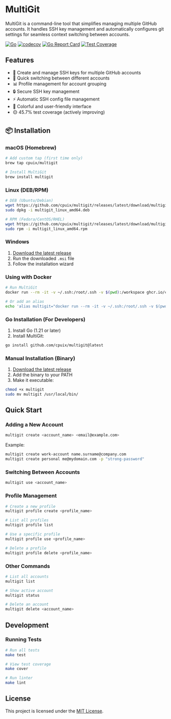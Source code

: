 # MultiGit

MultiGit is a command-line tool that simplifies managing multiple GitHub accounts. It handles SSH key management and automatically configures git settings for seamless context switching between accounts.

[![Go](https://github.com/cpuix/multigit/actions/workflows/test.yml/badge.svg)](https://github.com/cpuix/multigit/actions/workflows/test.yml)
[![codecov](https://codecov.io/gh/cpuix/multigit/graph/badge.svg?token=YOUR-TOKEN)](https://codecov.io/gh/cpuix/multigit)
[![Go Report Card](https://goreportcard.com/badge/github.com/cpuix/multigit)](https://goreportcard.com/report/github.com/cpuix/multigit)
[![Test Coverage](https://img.shields.io/badge/coverage-45.7%25-yellow)](https://github.com/cpuix/multigit/actions)

## Features

- 🚀 Create and manage SSH keys for multiple GitHub accounts
- 🔄 Quick switching between different accounts
- 📊 Profile management for account grouping
- 🔒 Secure SSH key management
- ⚡ Automatic SSH config file management
- 🎨 Colorful and user-friendly interface
- 🟡 45.7% test coverage (actively improving)

## 📦 Installation

### macOS (Homebrew)

```bash
# Add custom tap (first time only)
brew tap cpuix/multigit

# Install MultiGit
brew install multigit
```

### Linux (DEB/RPM)

```bash
# DEB (Ubuntu/Debian)
wget https://github.com/cpuix/multigit/releases/latest/download/multigit_linux_amd64.deb
sudo dpkg -i multigit_linux_amd64.deb

# RPM (Fedora/CentOS/RHEL)
wget https://github.com/cpuix/multigit/releases/latest/download/multigit_linux_amd64.rpm
sudo rpm -i multigit_linux_amd64.rpm
```

### Windows

1. [Download the latest release](https://github.com/cpuix/multigit/releases/latest)
2. Run the downloaded `.msi` file
3. Follow the installation wizard

### Using with Docker

```bash
# Run MultiGit
docker run --rm -it -v ~/.ssh:/root/.ssh -v $(pwd):/workspace ghcr.io/cpuix/multigit:latest

# Or add an alias
echo 'alias multigit="docker run --rm -it -v ~/.ssh:/root/.ssh -v $(pwd):/workspace ghcr.io/cpuix/multigit:latest"' >> ~/.bashrc
```

### Go Installation (For Developers)

1. Install Go (1.21 or later)
2. Install MultiGit:

```bash
go install github.com/cpuix/multigit@latest
```

### Manual Installation (Binary)

1. [Download the latest release](https://github.com/cpuix/multigit/releases/latest)
2. Add the binary to your PATH
3. Make it executable:

```bash
chmod +x multigit
sudo mv multigit /usr/local/bin/
```

## Quick Start

### Adding a New Account

```bash
multigit create <account_name> <email@example.com>
```

Example:
```bash
multigit create work-account name.surname@company.com
multigit create personal me@mydomain.com -p "strong-password"
```

### Switching Between Accounts

```bash
multigit use <account_name>
```

### Profile Management

```bash
# Create a new profile
multigit profile create <profile_name>

# List all profiles
multigit profile list

# Use a specific profile
multigit profile use <profile_name>

# Delete a profile
multigit profile delete <profile_name>
```

### Other Commands

```bash
# List all accounts
multigit list

# Show active account
multigit status

# Delete an account
multigit delete <account_name>
```

## Development

### Running Tests

```bash
# Run all tests
make test

# View test coverage
make cover

# Run linter
make lint
```

## License

This project is licensed under the [MIT License](LICENSE).
